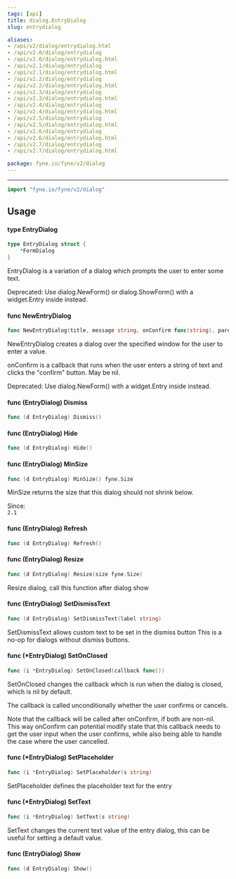 ```yaml
---
tags: [api]
title: dialog.EntryDialog
slug: entrydialog

aliases:
- /api/v2/dialog/entrydialog.html
- /api/v2.0/dialog/entrydialog
- /api/v2.0/dialog/entrydialog.html
- /api/v2.1/dialog/entrydialog
- /api/v2.1/dialog/entrydialog.html
- /api/v2.2/dialog/entrydialog
- /api/v2.2/dialog/entrydialog.html
- /api/v2.3/dialog/entrydialog
- /api/v2.3/dialog/entrydialog.html
- /api/v2.4/dialog/entrydialog
- /api/v2.4/dialog/entrydialog.html
- /api/v2.5/dialog/entrydialog
- /api/v2.5/dialog/entrydialog.html
- /api/v2.6/dialog/entrydialog
- /api/v2.6/dialog/entrydialog.html
- /api/v2.7/dialog/entrydialog
- /api/v2.7/dialog/entrydialog.html

package: fyne.io/fyne/v2/dialog
---
```



---
```go
import "fyne.io/fyne/v2/dialog"
```

## Usage

#### type EntryDialog

```go
type EntryDialog struct {
	*FormDialog
}
```

EntryDialog is a variation of a dialog which prompts the user to enter some text.


<div class="deprecated">
Deprecated: Use dialog.NewForm() or dialog.ShowForm() with a widget.Entry inside instead.</div>

#### func  NewEntryDialog

```go
func NewEntryDialog(title, message string, onConfirm func(string), parent fyne.Window) *EntryDialog
```
NewEntryDialog creates a dialog over the specified window for the user to enter a value.

onConfirm is a callback that runs when the user enters a string of text and clicks the "confirm" button. May be nil.


<div class="deprecated">
Deprecated: Use dialog.NewForm() with a widget.Entry inside instead.</div>

#### func (EntryDialog) Dismiss

```go
func (d EntryDialog) Dismiss()
```

#### func (EntryDialog) Hide

```go
func (d EntryDialog) Hide()
```

#### func (EntryDialog) MinSize

```go
func (d EntryDialog) MinSize() fyne.Size
```
MinSize returns the size that this dialog should not shrink below.


<div class="since">Since: <code>
2.1</code></div>

#### func (EntryDialog) Refresh

```go
func (d EntryDialog) Refresh()
```

#### func (EntryDialog) Resize

```go
func (d EntryDialog) Resize(size fyne.Size)
```
Resize dialog, call this function after dialog show

#### func (EntryDialog) SetDismissText

```go
func (d EntryDialog) SetDismissText(label string)
```
SetDismissText allows custom text to be set in the dismiss button This is a no-op for dialogs without dismiss buttons.

#### func (*EntryDialog) SetOnClosed

```go
func (i *EntryDialog) SetOnClosed(callback func())
```
SetOnClosed changes the callback which is run when the dialog is closed, which is nil by default.

The callback is called unconditionally whether the user confirms or cancels.

Note that the callback will be called after onConfirm, if both are non-nil. This way onConfirm can potential modify state that this callback needs to get the user input when the user confirms, while also being able to handle the case where the user cancelled.

#### func (*EntryDialog) SetPlaceholder

```go
func (i *EntryDialog) SetPlaceholder(s string)
```
SetPlaceholder defines the placeholder text for the entry

#### func (*EntryDialog) SetText

```go
func (i *EntryDialog) SetText(s string)
```
SetText changes the current text value of the entry dialog, this can be useful for setting a default value.

#### func (EntryDialog) Show

```go
func (d EntryDialog) Show()
```
